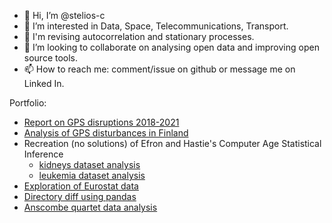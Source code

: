 - 👋 Hi, I’m @stelios-c
- 👀 I’m interested in Data, Space, Telecommunications, Transport. 
- 🌱 I'm revising autocorrelation and stationary processes.
- 💞️ I’m looking to collaborate on analysing open data and improving open source tools.
- 📫 How to reach me: comment/issue on github or message me on Linked In.

Portfolio:
- [Report on GPS disruptions 2018-2021](https://github.com/stelios-c/GPS_analysis/blob/main/GPS_interference_analysis.md)
- [Analysis of GPS disturbances in Finland](https://github.com/stelios-c/GPS_analysis/blob/main/finland_disturbances.ipynb)
- Recreation (no solutions) of Efron and Hastie's Computer Age Statistical Inference
  - [kidneys dataset analysis](https://github.com/stelios-c/stat_inf_public/blob/main/kidneys_no_solutions.ipynb)
  - [leukemia dataset analysis](https://github.com/stelios-c/stat_inf_public/blob/main/all_aml.ipynb)
- [Exploration of Eurostat data](https://github.com/stelios-c/eurostat_eda)
- [Directory diff using pandas](https://github.com/stelios-c/utilities/blob/main/generate_data.ipynb)
- [Anscombe quartet data analysis](https://github.com/stelios-c/stat_inf_public/blob/main/anscombe/anscombe.ipynb)
<!---
stelios-c/stelios-c is a ✨ special ✨ repository because its `README.md` (this file) appears on your GitHub profile.
You can click the Preview link to take a look at your changes.
--->

